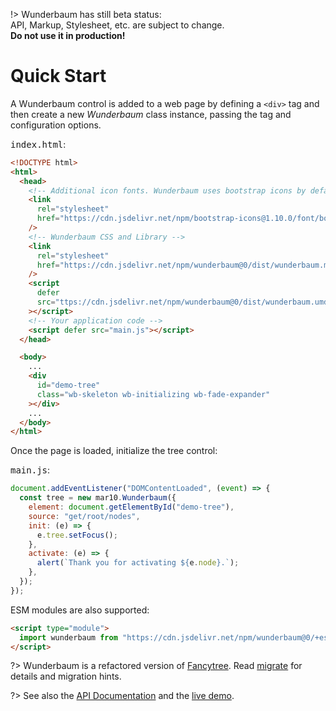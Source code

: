 !> Wunderbaum has still beta status:<br>
API, Markup, Stylesheet, etc. are subject to change.<br>
**Do not use it in production!**

# Quick Start

A Wunderbaum control is added to a web page by defining a `<div>` tag and
then create a new _Wunderbaum_ class instance, passing the tag and configuration
options.

<kbd>index.html</kbd>:

```html
<!DOCTYPE html>
<html>
  <head>
    <!-- Additional icon fonts. Wunderbaum uses bootstrap icons by default. -->
    <link
      rel="stylesheet"
      href="https://cdn.jsdelivr.net/npm/bootstrap-icons@1.10.0/font/bootstrap-icons.css"
    />
    <!-- Wunderbaum CSS and Library -->
    <link
      rel="stylesheet"
      href="https://cdn.jsdelivr.net/npm/wunderbaum@0/dist/wunderbaum.min.css"
    />
    <script
      defer
      src="ttps://cdn.jsdelivr.net/npm/wunderbaum@0/dist/wunderbaum.umd.min.js"
    ></script>
    <!-- Your application code -->
    <script defer src="main.js"></script>
  </head>

  <body>
    ...
    <div
      id="demo-tree"
      class="wb-skeleton wb-initializing wb-fade-expander"
    ></div>
    ...
  </body>
</html>
```

Once the page is loaded, initialize the tree control:

<kbd>main.js</kbd>:

```js
document.addEventListener("DOMContentLoaded", (event) => {
  const tree = new mar10.Wunderbaum({
    element: document.getElementById("demo-tree"),
    source: "get/root/nodes",
    init: (e) => {
      e.tree.setFocus();
    },
    activate: (e) => {
      alert(`Thank you for activating ${e.node}.`);
    },
  });
});
```

ESM modules are also supported:

```html
<script type="module">
  import wunderbaum from "https://cdn.jsdelivr.net/npm/wunderbaum@0/+esm";
</script>
```

?> Wunderbaum is a refactored version of [Fancytree](https://github.com/mar10/fancytree).
Read [migrate](/tutorial/migrate.md) for details and migration hints.

?> See also the [API Documentation](https://mar10.github.io/wunderbaum/api/)
and the [live demo](https://mar10.github.io/wunderbaum/demo/).
